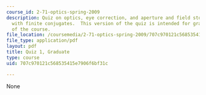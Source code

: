 ```yaml
---
course_id: 2-71-optics-spring-2009
description: Quiz on optics, eye correction, and aperture and field stops in a telescope
  with finite conjugates.  This version of the quiz is intended for graduate students
  of the course.
file_location: /coursemedia/2-71-optics-spring-2009/707c970121c568535415e7906f6bf31c_MIT2_71S09_gquiz1.pdf
file_type: application/pdf
layout: pdf
title: Quiz 1, Graduate
type: course
uid: 707c970121c568535415e7906f6bf31c

---
```

None